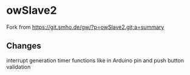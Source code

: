 # owSlave2
Fork from https://git.smho.de/gw/?p=owSlave2.git;a=summary

## Changes
interrupt generation
timer functions like in Arduino
pin and push button validation
